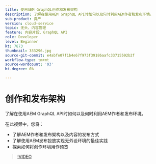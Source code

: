```yaml
---
title: 使用AEM GraphQL创作和发布架构
description: 了解在使用AEM GraphQL API时如何以及何时利用AEM作者和发布环境。
sub-product: 资产
version: cloud-service
topic: 无头、内容管理
feature: 内容片段、GraphQL API
role: Developer
level: Beginner
kt: 7873
thumbnail: 333296.jpg
source-git-commit: e4abfe07f1b4e67f973f39186aafc33715592b2f
workflow-type: tm+mt
source-wordcount: '93'
ht-degree: 0%

---
```



# 创作和发布架构

了解在使用AEM GraphQL API时如何以及何时利用AEM作者和发布环境。

在此视频中，您将：

+ 了解AEM作者和发布架构以及内容的发布方式
+ 了解使用AEM发布投放实现无外设环境的最佳实践
+ 探索如何将创作环境用作预览

>[!VIDEO](https://video.tv.adobe.com/v/333296/?quality=12&learn=on)
